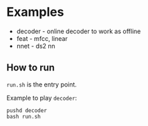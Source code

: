 # Examples

* decoder - online decoder to work as offline
* feat - mfcc, linear 
* nnet - ds2 nn

## How to run

`run.sh` is the entry point.

Example to play `decoder`:

```
pushd decoder
bash run.sh
```
